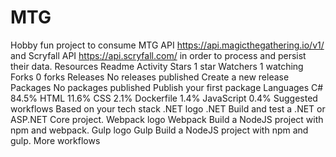 # MTG
 Hobby fun project to consume MTG API https://api.magicthegathering.io/v1/ and Scryfall API https://api.scryfall.com/ in order to process and persist their data.  Resources  Readme  Activity Stars  1 star Watchers  1 watching Forks  0 forks Releases No releases published Create a new release Packages No packages published Publish your first package Languages C# 84.5%   HTML 11.6%   CSS 2.1%   Dockerfile 1.4%   JavaScript 0.4% Suggested workflows Based on your tech stack .NET logo .NET Build and test a .NET or ASP.NET Core project. Webpack logo Webpack Build a NodeJS project with npm and webpack. Gulp logo Gulp Build a NodeJS project with npm and gulp. More workflows
